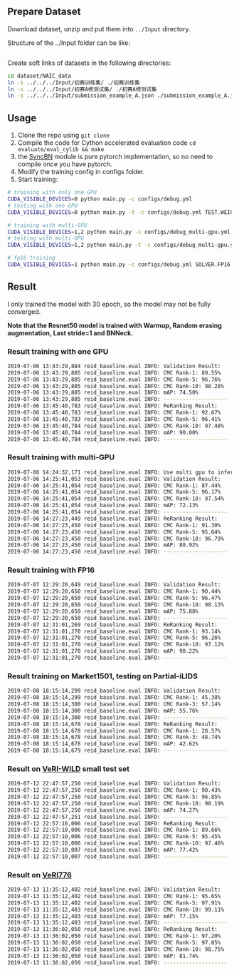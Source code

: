 ## Prepare Dataset
Download dataset, unzip and put them into `../Input` directory.

Structure of the ../Input folder can be like:
```bash

```
Create soft links of datasets in the following directories:

```bash
cd dataset/NAIC_data
ln -s ../../../Input/初赛训练集/ ./初赛训练集
ln -s ../../../Input/初赛A榜测试集/ ./初赛A榜测试集
ln -s ../../../Input/submission_example_A.json ./submission_example_A.json
```

## Usage

1. Clone the repo using `git clone `
2. Compile the code for Cython accelerated evaluation code `cd evaluate/eval_cylib && make`
3. the [SyncBN](https://github.com/zdaiot/Synchronized-BatchNorm-PyTorch) module is pure pytorch implementation, so no need to compile once you have pytorch.
4. Modify the training config in configs folder.
5. Start training:

```bash
# training with only one GPU
CUDA_VISIBLE_DEVICES=0 python main.py -c configs/debug.yml
# testing with one GPU
CUDA_VISIBLE_DEVICES=0 python main.py -t -c configs/debug.yml TEST.WEIGHT /path/to/saved/weights

# training with multi-GPU
CUDA_VISIBLE_DEVICES=1,2 python main.py -c configs/debug_multi-gpu.yml
# testing with multi-GPU
CUDA_VISIBLE_DEVICES=1,2 python main.py -t -c configs/debug_multi-gpu.yml TEST.WEIGHT /path/to/saved/weights

# fp16 training
CUDA_VISIBLE_DEVICES=1 python main.py -c configs/debug.yml SOLVER.FP16 True
```

## Result

I only trained the model with 30 epoch, so the model may not be fully converged.

**Note that the Resnet50 model is trained with Warmup, Random erasing augmentation, Last stride=1 and BNNeck.** 

### Result training with one GPU

```bash
2019-07-06 13:43:29,884 reid_baseline.eval INFO: Validation Result:
2019-07-06 13:43:29,885 reid_baseline.eval INFO: CMC Rank-1: 89.55%
2019-07-06 13:43:29,885 reid_baseline.eval INFO: CMC Rank-5: 96.76%
2019-07-06 13:43:29,885 reid_baseline.eval INFO: CMC Rank-10: 98.28%
2019-07-06 13:43:29,885 reid_baseline.eval INFO: mAP: 74.50%
2019-07-06 13:43:29,885 reid_baseline.eval INFO: --------------------
2019-07-06 13:45:40,783 reid_baseline.eval INFO: ReRanking Result:
2019-07-06 13:45:40,783 reid_baseline.eval INFO: CMC Rank-1: 92.67%
2019-07-06 13:45:40,783 reid_baseline.eval INFO: CMC Rank-5: 96.41%
2019-07-06 13:45:40,784 reid_baseline.eval INFO: CMC Rank-10: 97.48%
2019-07-06 13:45:40,784 reid_baseline.eval INFO: mAP: 90.00%
2019-07-06 13:45:40,784 reid_baseline.eval INFO: --------------------
```

### Result training with multi-GPU

```bash
2019-07-06 14:24:32,171 reid_baseline.eval INFO: Use multi gpu to inference
2019-07-06 14:25:41,053 reid_baseline.eval INFO: Validation Result:
2019-07-06 14:25:41,054 reid_baseline.eval INFO: CMC Rank-1: 87.44%
2019-07-06 14:25:41,054 reid_baseline.eval INFO: CMC Rank-5: 96.17%
2019-07-06 14:25:41,054 reid_baseline.eval INFO: CMC Rank-10: 97.54%
2019-07-06 14:25:41,054 reid_baseline.eval INFO: mAP: 72.13%
2019-07-06 14:25:41,054 reid_baseline.eval INFO: --------------------
2019-07-06 14:27:23,449 reid_baseline.eval INFO: ReRanking Result:
2019-07-06 14:27:23,450 reid_baseline.eval INFO: CMC Rank-1: 91.30%
2019-07-06 14:27:23,450 reid_baseline.eval INFO: CMC Rank-5: 95.64%
2019-07-06 14:27:23,450 reid_baseline.eval INFO: CMC Rank-10: 96.79%
2019-07-06 14:27:23,450 reid_baseline.eval INFO: mAP: 88.92%
2019-07-06 14:27:23,450 reid_baseline.eval INFO: --------------------
```

### Result training with FP16

```bash
2019-07-07 12:29:20,649 reid_baseline.eval INFO: Validation Result:
2019-07-07 12:29:20,650 reid_baseline.eval INFO: CMC Rank-1: 90.44%
2019-07-07 12:29:20,650 reid_baseline.eval INFO: CMC Rank-5: 96.47%
2019-07-07 12:29:20,650 reid_baseline.eval INFO: CMC Rank-10: 98.13%
2019-07-07 12:29:20,650 reid_baseline.eval INFO: mAP: 75.88%
2019-07-07 12:29:20,650 reid_baseline.eval INFO: --------------------
2019-07-07 12:31:01,269 reid_baseline.eval INFO: ReRanking Result:
2019-07-07 12:31:01,270 reid_baseline.eval INFO: CMC Rank-1: 93.14%
2019-07-07 12:31:01,270 reid_baseline.eval INFO: CMC Rank-5: 96.26%
2019-07-07 12:31:01,270 reid_baseline.eval INFO: CMC Rank-10: 97.12%
2019-07-07 12:31:01,270 reid_baseline.eval INFO: mAP: 90.22%
2019-07-07 12:31:01,270 reid_baseline.eval INFO: --------------------
```

### Result training on Market1501, testing on Partial-iLIDS

```bash
2019-07-08 18:15:14,299 reid_baseline.eval INFO: Validation Result:
2019-07-08 18:15:14,299 reid_baseline.eval INFO: CMC Rank-1: 45.38%
2019-07-08 18:15:14,300 reid_baseline.eval INFO: CMC Rank-3: 57.14%
2019-07-08 18:15:14,300 reid_baseline.eval INFO: mAP: 55.76%
2019-07-08 18:15:14,300 reid_baseline.eval INFO: --------------------
2019-07-08 18:15:14,678 reid_baseline.eval INFO: ReRanking Result:
2019-07-08 18:15:14,678 reid_baseline.eval INFO: CMC Rank-1: 28.57%
2019-07-08 18:15:14,678 reid_baseline.eval INFO: CMC Rank-3: 48.74%
2019-07-08 18:15:14,678 reid_baseline.eval INFO: mAP: 42.62%
2019-07-08 18:15:14,679 reid_baseline.eval INFO: --------------------
```

### Result on [VeRI-WILD](https://github.com/PKU-IMRE/VERI-Wild) small test set

```bash
2019-07-12 22:47:57,250 reid_baseline.eval INFO: Validation Result:
2019-07-12 22:47:57,250 reid_baseline.eval INFO: CMC Rank-1: 90.43%
2019-07-12 22:47:57,250 reid_baseline.eval INFO: CMC Rank-5: 96.85%
2019-07-12 22:47:57,250 reid_baseline.eval INFO: CMC Rank-10: 98.19%
2019-07-12 22:47:57,250 reid_baseline.eval INFO: mAP: 74.27%
2019-07-12 22:47:57,251 reid_baseline.eval INFO: --------------------
2019-07-12 22:57:10,006 reid_baseline.eval INFO: ReRanking Result:
2019-07-12 22:57:10,006 reid_baseline.eval INFO: CMC Rank-1: 89.66%
2019-07-12 22:57:10,006 reid_baseline.eval INFO: CMC Rank-5: 95.45%
2019-07-12 22:57:10,006 reid_baseline.eval INFO: CMC Rank-10: 97.46%
2019-07-12 22:57:10,007 reid_baseline.eval INFO: mAP: 77.42%
2019-07-12 22:57:10,007 reid_baseline.eval INFO: --------------------
```

### Result on [VeRI776](https://github.com/VehicleReId/VeRidataset)

```bash
2019-07-13 11:35:12,402 reid_baseline.eval INFO: Validation Result:
2019-07-13 11:35:12,402 reid_baseline.eval INFO: CMC Rank-1: 95.65%
2019-07-13 11:35:12,402 reid_baseline.eval INFO: CMC Rank-5: 97.91%
2019-07-13 11:35:12,403 reid_baseline.eval INFO: CMC Rank-10: 99.11%
2019-07-13 11:35:12,403 reid_baseline.eval INFO: mAP: 77.15%
2019-07-13 11:35:12,403 reid_baseline.eval INFO: --------------------
2019-07-13 11:36:02,050 reid_baseline.eval INFO: ReRanking Result:
2019-07-13 11:36:02,050 reid_baseline.eval INFO: CMC Rank-1: 97.20%
2019-07-13 11:36:02,050 reid_baseline.eval INFO: CMC Rank-5: 97.85%
2019-07-13 11:36:02,050 reid_baseline.eval INFO: CMC Rank-10: 98.75%
2019-07-13 11:36:02,050 reid_baseline.eval INFO: mAP: 81.74%
2019-07-13 11:36:02,050 reid_baseline.eval INFO: --------------------
```
